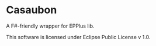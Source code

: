 # Casaubon
A F#-friendly wrapper for EPPlus lib.


This software is licensed under Eclipse Public License v 1.0.
